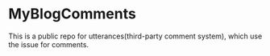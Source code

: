 # MyBlogComments
This is a public repo for utterances(third-party comment system), which use the issue for comments.
